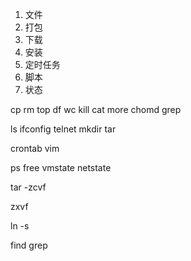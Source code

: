 1. 文件
2. 打包
3. 下载
4. 安装
5. 定时任务
6. 脚本
7. 状态



cp rm top df  wc kill cat more chomd grep

ls ifconfig telnet mkdir tar

crontab vim 

ps free vmstate netstate

tar -zcvf 

zxvf

ln -s 

find  grep

